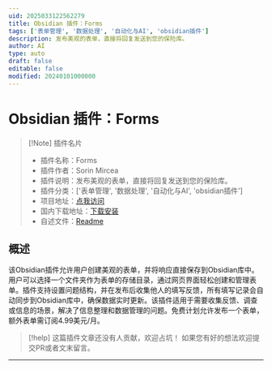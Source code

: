 ```yaml
---
uid: 2025033122562279
title: Obsidian 插件：Forms
tags: ['表单管理', '数据处理', '自动化与AI', 'obsidian插件']
description: 发布美观的表单，直接将回复发送到您的保险库。
author: AI
type: auto
draft: false
editable: false
modified: 20240101000000
---
```


# Obsidian 插件：Forms

> [!Note] 插件名片
> - 插件名称：Forms
> - 插件作者：Sorin Mircea
> - 插件说明：发布美观的表单，直接将回复发送到您的保险库。
> - 插件分类：['表单管理', '数据处理', '自动化与AI', 'obsidian插件']
> - 项目地址：[点我访问](https://github.com/sorinmircea/obsidian-forms-plugin)
> - 国内下载地址：[下载安装](https://pkmer.cn/products/plugin/pluginMarket/?forms)
> - 自述文件：[Readme](https://ghproxy.net/https://raw.githubusercontent.com/sorinmircea/obsidian-forms-plugin/main/README.md)



## 概述

该Obsidian插件允许用户创建美观的表单，并将响应直接保存到Obsidian库中。用户可以选择一个文件夹作为表单的存储目录，通过网页界面轻松创建和管理表单。插件支持设置问题结构，并在发布后收集他人的填写反馈，所有填写记录会自动同步到Obsidian库中，确保数据实时更新。该插件适用于需要收集反馈、调查或信息的场景，解决了信息整理和数据管理的问题。免费计划允许发布一个表单，额外表单需订阅4.99美元/月。


> [!help] 
> 这篇插件文章还没有人贡献，欢迎占坑！
> 如果您有好的想法欢迎提交PR或者文末留言。
> 

---




